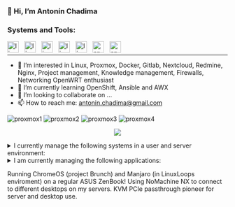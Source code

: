 ### 👋 Hi, I’m Antonín Chadima

### Systems and Tools:

</p>
<img align="left" src="https://cdn.jsdelivr.net/gh/devicons/devicon/icons/linux/linux-plain.svg" alt="linux" width="26px" style="padding-right:10px;" />
<img align="left" src="https://cdn.jsdelivr.net/gh/devicons/devicon/icons/linux/linux-plain.svg" alt="linux" width="26px" style="padding-right:10px;" />
<img align="left" src="https://cdn.jsdelivr.net/gh/devicons/devicon/icons/linux/linux-plain.svg" alt="linux" width="26px" style="padding-right:10px;" />
<img align="left" src="https://cdn.jsdelivr.net/gh/devicons/devicon/icons/linux/linux-plain.svg" alt="linux" width="26px" style="padding-right:10px;" />
<img align="left" src="https://cdn.jsdelivr.net/gh/devicons/devicon/icons/linux/linux-plain.svg" alt="linux" width="26px" style="padding-right:10px;" />
<img align="left" src="https://cdn.jsdelivr.net/gh/devicons/devicon/icons/apache/apache-plain.svg" alt="apache" width="26px" style="padding-right:10px;" />
<img align="left" src="https://cdn.jsdelivr.net/gh/devicons/devicon/icons/apache/apache-plain.svg" alt="apache" width="26px" />
</p>

</br>

---

- 👀 I’m interested in Linux, Proxmox, Docker, Gitlab, Nextcloud, Redmine, Nginx, Project management, Knowledge management, Firewalls, Networking 
OpenWRT enthusiast
- 🌱 I’m currently learning OpenShift, Ansible and AWX
- 💞️ I’m looking to collaborate on ...
- 📫 How to reach me: antonin.chadima@gmail.com

![proxmox1](https://user-images.githubusercontent.com/3483314/165904855-adced836-4200-49e9-bdc3-29f49aaf7e72.png)
![proxmox2](https://user-images.githubusercontent.com/3483314/165904830-2d9d85c4-2fb4-49ae-8af8-037907e97320.png)
![proxmox3](https://user-images.githubusercontent.com/3483314/165904812-3257ead7-9381-468e-b27e-b81583769f10.png)
![proxmox4](https://user-images.githubusercontent.com/3483314/165904742-9c4d6a03-efdf-4023-9a40-bc984126dc27.png)

<p align="center">
  <img src="https://grafana.itliga.cz/render/d-solo/IfgdXjtnk/proxmox?from=1651197285711&to=1651218885711&orgId=1&theme=light&panelId=21&width=1000&height=500&tz=Europe%2FPrague" />
</p>

<details closed>
  <summary>I currently manage the following systems in a user and server environment:</summary>
  <ul>
  <li>Firewall <i>(SNAT, DNAT, PAT and Port Forwarding, SQM QoS, Security)</i></li>
  <li>DNS / DHCP <i>(local network management)</i></li>
  <li>Wireguard <i>(connecting developers and administrators to the server room network)</i></li>
  <li>OpenVPN / IPSec <i>(interconnection of different server sites with each other)</i></li>
    switches
    IPMI
    Proxmox Virtual Environment
    Proxmox Mail Gateway
    Proxmox Backup Server 
  <li>Nginx / Nginx Proxy Manager  <i>(reverse proxy, SSL termination, client-side certificate authentication, certificate management)</i></li>
  </ul>
</details>
<details closed>
  <summary>I am currently managing the following applications:</summary>
  <ul>
  <li>Redmine <i>(project management web application)</i></li>
  <li>XWiki <i>(enterprise wiki platform)</i></li>
  <li>Mattermost <i>(communication, collaboration, and workflow orchestration platform)</i></li>
  <li>Nextcloud Hub <i>(content collaboration platform)</i></li>
  <li>ONLYOFFICE Docs <i>(online editor for text documents, spreadsheets, and presentations)</i></li>
  <li>iRedMail <i>(mail server platform with webmail, calendar, contacts and activesync)</i></li>
  </ul> 
</details>

Running ChromeOS (project Brunch) and Manjaro (in LinuxLoops enviroment) on a regular ASUS ZenBook!
Using NoMachine NX to connect to different desktops on my servers.
KVM PCIe passthrough pioneer for server and desktop use.

